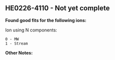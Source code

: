 ## HE0226-4110 - Not yet complete
**Found good fits for the following ions:**

Ion using N components:
```
0 - MW
1 - Stream
```


**Other Notes:**

